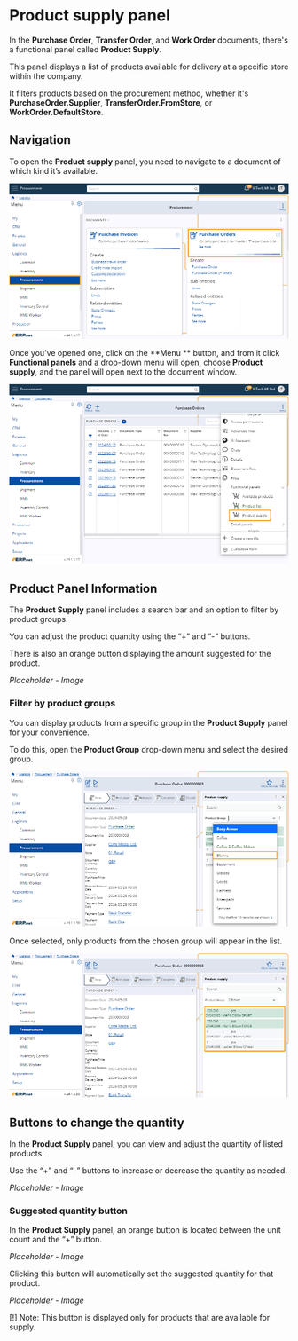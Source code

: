 # Product supply panel 

In the **Purchase Order**, **Transfer Order**, and **Work Order** documents, there's a functional panel called **Product Supply**. 

This panel displays a list of products available for delivery at a specific store within the company. 

It filters products based on the procurement method, whether it's **PurchaseOrder.Supplier**, **TransferOrder.FromStore**, or **WorkOrder.DefaultStore**.

## Navigation 

To open the **Product supply** panel, you need to navigate to a document of which kind it’s available. 

![picture](pictures/Product_supply_panel_navigation_17_05.png)

Once you’ve opened one, click on the **Menu ** button, and from it click **Functional panels** and a drop-down menu will open, choose **Product supply**, and the panel will open next to the document window.  

![picture](pictures/Product_supply_panel_menu_17_05.png)

## Product Panel Information

The **Product Supply** panel includes a search bar and an option to filter by product groups. 

You can adjust the product quantity using the “+” and “-” buttons. 

There is also an orange button displaying the amount suggested for the product. 

*Placeholder - Image* 

### Filter by product groups

You can display products from a specific group in the **Product Supply** panel for your convenience. 

To do this, open the **Product Group** drop-down menu and select the desired group.

![picture](pictures/Product_supply_panel_group_30_05.png)

Once selected, only products from the chosen group will appear in the list.

![picture](pictures/Product_supply_panel_group_result_30_05.png)

## Buttons to change the quantity 

In the **Product Supply** panel, you can view and adjust the quantity of listed products. 

Use the “+” and “-” buttons to increase or decrease the quantity as needed.

*Placeholder - Image*

### Suggested quantity button

In the **Product Supply** panel, an orange button is located between the unit count and the “+” button. 

*Placeholder - Image*

Clicking this button will automatically set the suggested quantity for that product.

*Placeholder - Image*

[!] Note: This button is displayed only for products that are available for supply.





